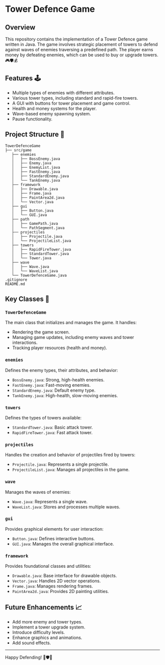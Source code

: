 # Tower Defence Game

## Overview
This repository contains the implementation of a Tower Defence game written in Java. The game involves strategic placement of towers to defend against waves of enemies traversing a predefined path. The player earns money by defeating enemies, which can be used to buy or upgrade towers. 🎮🛡️💰

## Features 🕹️
- Multiple types of enemies with different attributes.
- Various tower types, including standard and rapid-fire towers.
- A GUI with buttons for tower placement and game control.
- Health and money systems for the player.
- Wave-based enemy spawning system.
- Pause functionality.

## Project Structure 🌲
```
TowerDefenceGame
├── src/game
   ├── enemies
   │   ├── BossEnemy.java
   │   ├── Enemy.java
   │   ├── EnemyList.java
   │   ├── FastEnemy.java
   │   ├── StandardEnemy.java
   │   └── TankEnemy.java
   ├── framework
   │   ├── Drawable.java
   │   ├── Frame.java
   │   ├── PaintArea2d.java
   │   └── Vector.java
   ├── gui
   │   ├── Button.java
   │   └── GUI.java
   ├── path
   │   ├── GamePath.java
   │   └── PathSegment.java
   ├── projectiles
   │   ├── Projectile.java
   │   └── ProjectileList.java
   ├── towers
   │   ├── RapidFireTower.java
   │   ├── StandardTower.java
   │   └── Tower.java
   ├── wave
   │   ├── Wave.java
   │   └── WaveList.java
   └── TowerDefenceGame.java
.gitignore
README.md
```

## Key Classes 🎯

### `TowerDefenceGame`
The main class that initializes and manages the game. It handles:
- Rendering the game screen.
- Managing game updates, including enemy waves and tower interactions.
- Tracking player resources (health and money).

### `enemies`
Defines the enemy types, their attributes, and behavior:
- `BossEnemy.java`: Strong, high-health enemies.
- `FastEnemy.java`: Fast-moving enemies.
- `StandardEnemy.java`: Default enemy type.
- `TankEnemy.java`: High-health, slow-moving enemies. 

### `towers`
Defines the types of towers available:
- `StandardTower.java`: Basic attack tower.
- `RapidFireTower.java`: Fast attack tower. 

### `projectiles`
Handles the creation and behavior of projectiles fired by towers:
- `Projectile.java`: Represents a single projectile.
- `ProjectileList.java`: Manages all projectiles in the game. 

### `wave`
Manages the waves of enemies:
- `Wave.java`: Represents a single wave.
- `WaveList.java`: Stores and processes multiple waves. 

### `gui`
Provides graphical elements for user interaction:
- `Button.java`: Defines interactive buttons.
- `GUI.java`: Manages the overall graphical interface. 

### `framework`
Provides foundational classes and utilities:
- `Drawable.java`: Base interface for drawable objects.
- `Vector.java`: Handles 2D vector operations.
- `Frame.java`: Manages rendering frames.
- `PaintArea2d.java`: Provides 2D painting utilities. 


## Future Enhancements 📈
- Add more enemy and tower types.
- Implement a tower upgrade system.
- Introduce difficulty levels.
- Enhance graphics and animations.
- Add sound effects. 


---
Happy Defending! 🎯🛡️👾

